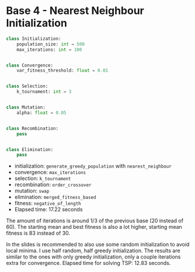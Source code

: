 # Base 4 - Nearest Neighbour Initialization

```Python
class Initialization:
	population_size: int = 500
	max_iterations: int = 100


class Convergence:
	var_fitness_threshold: float = 0.01


class Selection:
	k_tournament: int = 3


class Mutation:
	alpha: float = 0.05


class Recombination:
	pass


class Elimination:
	pass
```

- initialization: `generate_greedy_population` with `nearest_neighbour`
- convergence: `max_iterations`
- selection: `k_tournament`
- recombination: `order_crossover`
- mutation: `swap`
- elimination: `merged_fitness_based`
- fitness: `negative_of_length`
- Elapsed time: 17.22 seconds

The amount of iterations is around 1/3 of the previous base (20 instead of 60). The starting mean and best fitness is also a lot higher, starting mean fitness is 83 instead of 30.

In the slides is recommended to also use some random initialization to avoid local minima. I use half random, half greedy initialization. The results are similar to the ones with only greedy initialization, only a couple iterations extra for convergence. Elapsed time for solving TSP: 12.83 seconds.


